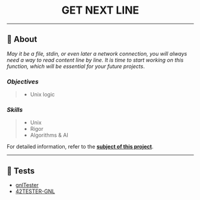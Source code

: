 <h1 align="center">
GET NEXT LINE
</h1>

___

## :memo: **About**

_May it be a file, stdin, or even later a network connection, you will always need a way to read content line by line. It is time to start working on this function, which will be essential for your future projects_.

### *Objectives*  
> + Unix logic

### *Skills*
> + Unix
> + Rigor
> + Algorithms & AI

For detailed information, refer to the [**subject of this project**](https://github.com/CherdantsevIlya/gnl/blob/master/en.subject.pdf).

___

## 🧨 **Tests**
+ [gnlTester](https://github.com/Tripouille/gnlTester)
+ [42TESTER-GNL](https://github.com/Mazoise/42TESTERS-GNL)
